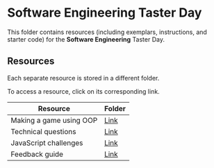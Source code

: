 # Software Engineering Taster Day

This folder contains resources (including exemplars, instructions, and starter code) for the **Software Engineering** Taster Day.

## Resources

Each separate resource is stored in a different folder.

To access a resource, click on its corresponding link. 

| Resource | Folder |
| --- | --- |
| Making a game using OOP | [Link](./making-a-game.md/) |
| Technical questions | [Link](./technical-questions.md/) |
| JavaScript challenges | [Link](./javascript-challenges.md/) |
| Feedback guide | [Link](./feedback-guide.md/) |
